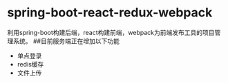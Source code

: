 #  spring-boot-react-redux-webpack
利用spring-boot构建后端，react构建前端，webpack为前端发布工具的项目管理系统。
##目前服务端正在增加以下功能
 * 单点登录
 * redis缓存
 * 文件上传
